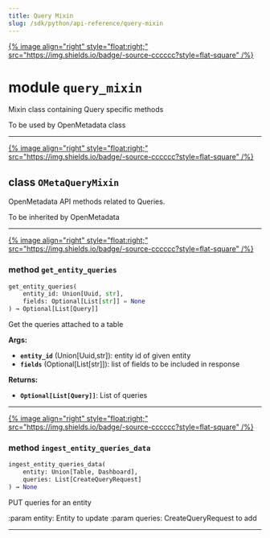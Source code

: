 ```yaml
---
title: Query Mixin
slug: /sdk/python/api-reference/query-mixin
---
```




[{% image align="right" style="float:right;" src="https://img.shields.io/badge/-source-cccccc?style=flat-square" /%}](https://github.com/open-metadata/OpenMetadata/tree/main/ingestion/src/metadata/ingestion/ometa/mixins/query_mixin.py#L0")

# module `query_mixin`
Mixin class containing Query specific methods 

To be used by OpenMetadata class 



---

[{% image align="right" style="float:right;" src="https://img.shields.io/badge/-source-cccccc?style=flat-square" /%}](https://github.com/open-metadata/OpenMetadata/tree/main/ingestion/src/metadata/ingestion/ometa/mixins/query_mixin.py#L30")

## class `OMetaQueryMixin`
OpenMetadata API methods related to Queries. 

To be inherited by OpenMetadata 




---

[{% image align="right" style="float:right;" src="https://img.shields.io/badge/-source-cccccc?style=flat-square" /%}](https://github.com/open-metadata/OpenMetadata/tree/main/ingestion/src/metadata/ingestion/ometa/mixins/query_mixin.py#L92")

### method `get_entity_queries`

```python
get_entity_queries(
    entity_id: Union[Uuid, str],
    fields: Optional[List[str]] = None
) → Optional[List[Query]]
```

Get the queries attached to a table 



**Args:**
 
 - <b>`entity_id`</b> (Union[Uuid,str]):  entity id of given entity 
 - <b>`fields`</b> (Optional[List[str]]):  list of fields to be included in response 





**Returns:**
 
 - <b>`Optional[List[Query]]`</b>:  List of queries 

---

[{% image align="right" style="float:right;" src="https://img.shields.io/badge/-source-cccccc?style=flat-square" /%}](https://github.com/open-metadata/OpenMetadata/tree/main/ingestion/src/metadata/ingestion/ometa/mixins/query_mixin.py#L52")

### method `ingest_entity_queries_data`

```python
ingest_entity_queries_data(
    entity: Union[Table, Dashboard],
    queries: List[CreateQueryRequest]
) → None
```

PUT queries for an entity 

:param entity: Entity to update :param queries: CreateQueryRequest to add 




---


